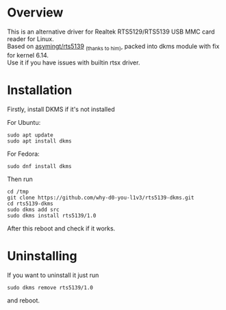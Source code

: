 # Overview #

This is an alternative driver for Realtek RTS5129/RTS5139 USB MMC card reader for Linux.\
Based on [asymingt/rts5139](https://github.com/asymingt/rts5139) <sub>(thanks to him)</sub>, packed into dkms module with fix for kernel 6.14.\
Use it if you have issues with builtin rtsx driver.

# Installation #

Firstly, install DKMS if it's not installed

For Ubuntu:
```
sudo apt update
sudo apt install dkms
```
For Fedora:
```
sudo dnf install dkms
```

Then run
```
cd /tmp
git clone https://github.com/why-d0-you-l1v3/rts5139-dkms.git
cd rts5139-dkms
sudo dkms add src
sudo dkms install rts5139/1.0
```

After this reboot and check if it works.

# Uninstalling #
If you want to uninstall it just run

```sudo dkms remove rts5139/1.0```

and reboot.

